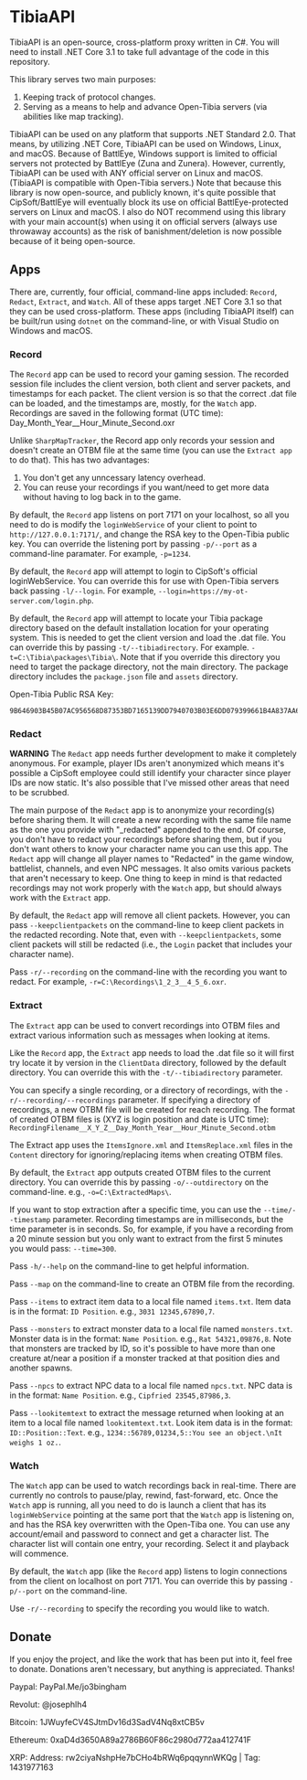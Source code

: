 # TibiaAPI
TibiaAPI is an open-source, cross-platform proxy written in C#. You will need to install .NET Core 3.1 to take full advantage of the code in this repository.

This library serves two main purposes:
1. Keeping track of protocol changes.
1. Serving as a means to help and advance Open-Tibia servers (via abilities like map tracking).

TibiaAPI can be used on any platform that supports .NET Standard 2.0. 
That means, by utilizing .NET Core, TibiaAPI can be used on Windows, Linux, and macOS. 
Because of BattlEye, Windows support is limited to official servers not protected by BattlEye (Zuna and Zunera). 
However, currently, TibiaAPI can be used with ANY official server on Linux and macOS. (TibiaAPI is compatible with Open-Tibia servers.) 
Note that because this library is now open-source, and publicly known, it's quite possible that CipSoft/BattlEye will eventually block its use on official BattlEye-protected servers on Linux and macOS. 
I also do NOT recommend using this library with your main account(s) when using it on official servers (always use throwaway accounts) as the risk of banishment/deletion is now possible because of it being open-source.

## Apps
There are, currently, four official, command-line apps included: `Record`, `Redact`, `Extract`, and `Watch`. 
All of these apps target .NET Core 3.1 so that they can be used cross-platform. 
These apps (including TibiaAPI itself) can be built/run using `dotnet` on the command-line, or with Visual Studio on Windows and macOS.

### Record
The `Record` app can be used to record your gaming session. 
The recorded session file includes the client version, both client and server packets, and timestamps for each packet. 
The client version is so that the correct .dat file can be loaded, and the timestamps are, mostly, for the `Watch` app. 
Recordings are saved in the following format (UTC time): Day_Month_Year__Hour_Minute_Second.oxr

Unlike `SharpMapTracker`, the Record app only records your session and doesn't create an OTBM file at the same time (you can use the `Extract app` to do that). 
This has two advantages:
1. You don't get any unncessary latency overhead.
1. You can reuse your recordings if you want/need to get more data without having to log back in to the game.

By default, the `Record` app listens on port 7171 on your localhost, so all you need to do is modify the `loginWebService` of your client to point to `http://127.0.0.1:7171/`, and change the RSA key to the Open-Tibia public key. 
You can override the listening port by passing `-p/--port` as a command-line paramater. 
For example, `-p=1234`.

By default, the `Record` app will attempt to login to CipSoft's official loginWebService. 
You can override this for use with Open-Tibia servers back passing `-l/--login`.
For example, `--login=https://my-ot-server.com/login.php`.

By default, the `Record` app will attempt to locate your Tibia package directory based on the default installation location for your operating system. 
This is needed to get the client version and load the .dat file. 
You can override this by passing `-t/--tibiadirectory`. 
For example. `-t=C:\Tibia\packages\Tibia\`. 
Note that if you override this directory you need to target the package directory, not the main directory. 
The package directory includes the `package.json` file and `assets` directory.

Open-Tibia Public RSA Key:
```
9B646903B45B07AC956568D87353BD7165139DD7940703B03E6DD079399661B4A837AA60561D7CCB9452FA0080594909882AB5BCA58A1A1B35F8B1059B72B1212611C6152AD3DBB3CFBEE7ADC142A75D3D75971509C321C5C24A5BD51FD460F01B4E15BEB0DE1930528A5D3F15C1E3CBF5C401D6777E10ACAAB33DBE8D5B7FF5
```

### Redact
**WARNING** The `Redact` app needs further development to make it completely anonymous. 
For example, player IDs aren't anonymized which means it's possible a CipSoft employee could still identify your character since player IDs are now static. 
It's also possible that I've missed other areas that need to be scrubbed.

The main purpose of the `Redact` app is to anonymize your recording(s) before sharing them. 
It will create a new recording with the same file name as the one you provide with "_redacted" appended to the end. 
Of course, you don't have to redact your recordings before sharing them, but if you don't want others to know your character name you can use this app. 
The `Redact` app will change all player names to "Redacted" in the game window, battlelist, channels, and even NPC messages. 
It also omits various packets that aren't necessary to keep. 
One thing to keep in mind is that redacted recordings may not work properly with the `Watch` app, but should always work with the `Extract` app.

By default, the `Redact` app will remove all client packets. 
However, you can pass `--keepclientpackets` on the command-line to keep client packets in the redacted recording. 
Note that, even with `--keepclientpackets`, some client packets will still be redacted (i.e., the `Login` packet that includes your character name).

Pass `-r/--recording` on the command-line with the recording you want to redact. 
For example, `-r=C:\Recordings\1_2_3__4_5_6.oxr`.

### Extract
The `Extract` app can be used to convert recordings into OTBM files and extract various information such as messages when looking at items. 

Like the `Record` app, the `Extract` app needs to load the .dat file so it will first try locate it by version in the `ClientData` directory, followed by the default directory. 
You can override this with the `-t/--tibiadirectory` parameter.

You can specify a single recording, or a directory of recordings, with the `-r/--recording/--recordings` parameter. 
If specifying a directory of recordings, a new OTBM file will be created for reach recording. 
The format of created OTBM files is (XYZ is login position and date is UTC time): `RecordingFilename__X_Y_Z__Day_Month_Year__Hour_Minute_Second.otbm`

The Extract app uses the `ItemsIgnore.xml` and `ItemsReplace.xml` files in the `Content` directory for ignoring/replacing items when creating OTBM files. 

By default, the `Extract` app outputs created OTBM files to the current directory. 
You can override this by passing `-o/--outdirectory` on the command-line. 
e.g., `-o=C:\ExtractedMaps\`.

If you want to stop extraction after a specific time, you can use the `--time/--timestamp` parameter. 
Recording timestamps are in milliseconds, but the time parameter is in seconds. 
So, for example, if you have a recording from a 20 minute session but you only want to extract from the first 5 minutes you would pass: `--time=300`.

Pass `-h/--help` on the command-line to get helpful information.

Pass `--map` on the command-line to create an OTBM file from the recording.

Pass `--items` to extract item data to a local file named `items.txt`. 
Item data is in the format: `ID Position`. 
e.g., `3031 12345,67890,7`.

Pass `--monsters` to extract monster data to a local file named `monsters.txt`. 
Monster data is in the format: `Name Position`. 
e.g., `Rat 54321,09876,8`. 
Note that monsters are tracked by ID, so it's possible to have more than one creature at/near a position if a monster tracked at that position dies and another spawns.

Pass `--npcs` to extract NPC data to a local file named `npcs.txt`. 
NPC data is in the format: `Name Position`. 
e.g., `Cipfried 23545,87986,3`. 

Pass `--lookitemtext` to extract the message returned when looking at an item to a local file named `lookitemtext.txt`. 
Look item data is in the format: `ID::Position::Text`. 
e.g., `1234::56789,01234,5::You see an object.\nIt weighs 1 oz.`.

### Watch
The `Watch` app can be used to watch recordings back in real-time. 
There are currently no controls to pause/play, rewind, fast-forward, etc. 
Once the `Watch` app is running, all you need to do is launch a client that has its `loginWebService` pointing at the same port that the `Watch` app is listening on, and has the RSA key overwritten with the Open-Tiba one. 
You can use any account/email and password to connect and get a character list. 
The character list will contain one entry, your recording. 
Select it and playback will commence.

By default, the `Watch` app (like the `Record` app) listens to login connections from the client on localhost on port 7171. 
You can override this by passing `-p/--port` on the command-line.

Use `-r/--recording` to specify the recording you would like to watch.

## Donate
If you enjoy the project, and like the work that has been put into it, feel free to donate. Donations aren't necessary, but anything is appreciated. Thanks!

Paypal: PayPal.Me/jo3bingham

Revolut: @josephlh4

Bitcoin: 1JWuyfeCV4SJtmDv16d3SadV4Nq8xtCB5v

Ethereum: 0xaD4d3650A89a2786B60F86c2980d772aa412741F

XRP: Address: rw2ciyaNshpHe7bCHo4bRWq6pqqynnWKQg | Tag: 1431977163
